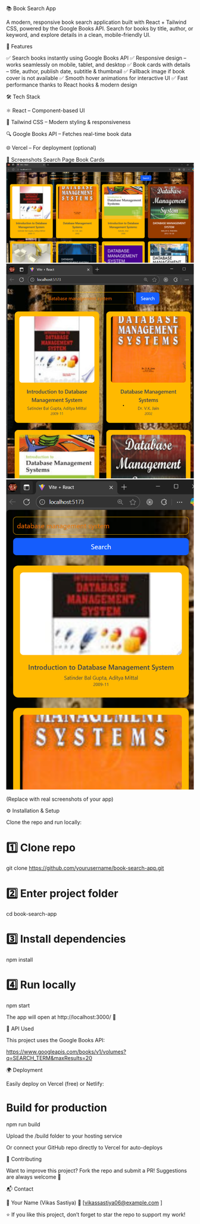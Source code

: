 📚 Book Search App

A modern, responsive book search application built with React + Tailwind CSS, powered by the Google Books API.
Search for books by title, author, or keyword, and explore details in a clean, mobile-friendly UI.

🚀 Features

✅ Search books instantly using Google Books API
✅ Responsive design – works seamlessly on mobile, tablet, and desktop
✅ Book cards with details – title, author, publish date, subtitle & thumbnail
✅ Fallback image if book cover is not available
✅ Smooth hover animations for interactive UI
✅ Fast performance thanks to React hooks & modern design

🛠️ Tech Stack

⚛️ React – Component-based UI

🎨 Tailwind CSS – Modern styling & responsiveness

🔍 Google Books API – Fetches real-time book data

🌐 Vercel – For deployment (optional)

📸 Screenshots
Search Page Book Cards
![alt text](image.png)
![alt text](image-1.png)
![alt text](image-2.png)

(Replace with real screenshots of your app)

⚙️ Installation & Setup

Clone the repo and run locally:

# 1️⃣ Clone repo

git clone https://github.com/yourusername/book-search-app.git

# 2️⃣ Enter project folder

cd book-search-app

# 3️⃣ Install dependencies

npm install

# 4️⃣ Run locally

npm start

The app will open at http://localhost:3000/
🚀

📡 API Used

This project uses the Google Books API:

https://www.googleapis.com/books/v1/volumes?q=SEARCH_TERM&maxResults=20

🌍 Deployment

Easily deploy on Vercel (free) or Netlify:

# Build for production

npm run build

Upload the /build folder to your hosting service

Or connect your GitHub repo directly to Vercel for auto-deploys

🤝 Contributing

Want to improve this project? Fork the repo and submit a PR!
Suggestions are always welcome 🙌

📬 Contact

👤 Your Name (Vikas Sastiya)
📧 [vikassastiya06@example.com
]

⭐ If you like this project, don’t forget to star the repo to support my work!


